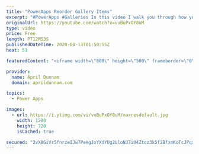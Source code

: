 ```yaml
---
title: "PowerApps Reorder Gallery Items"
excerpt: "#PowerApps #Galleries In this video I walk you through how you can create an inline reordering mechanism for a Power Apps gallery.  I'll show how to dynamically reorder gallery items with up and down arrows to move them around.    You'll learn: ✅  How to add items to a collection ✅  How to delete items"
originalUrl: https://youtube.com/watch?v=vuBuPxOY8uM
type: video
price: Free
length: PT12M53S
publishedDateTime: 2020-08-13T01:50:55Z
heat: 51

featuredContent: "<iframe width=\"800\" height=\"500\" frameborder=\"0\" src=\"https://www.youtube.com/embed/vuBuPxOY8uM\" allow=\"accelerometer; autoplay; encrypted-media; gyroscope; picture-in-picture\" allowfullscreen></iframe>"

provider:
  name: April Dunnam
  domain: aprildunnam.com

topics:
  - Power Apps

images:
  - url: https://i.ytimg.com/vi/vuBuPxOY8uM/maxresdefault.jpg
    width: 1280
    height: 720
    isCached: true

secured: "2vX8GiVr5fnrzeIJw7PeHgJxYXdYUg2UloNJ7i04Ztcz3kSf2BfxmKoTcJPqx1lfDk08P5wOyUCDGlLBBmAxk9lQU8EHe3EKtOouFQ5GUIjOziWsCURXmdZ/CbucqUOLTr/sI9p1c2lMM8tpupKEoGSDun4emXqGaQCtC5ea7C5vzALagk8+ofXEA2tt6CEskIasC1r8cGsVOl19+3s57IfoLE5HXsEjTdb7tkmrIRMS+C/9hYAvqkYH008ukrD3uRUxAmtewwBFKjBcyGyVwkVkldZdT46FN+KZE/Upd4VW2t7jbLMH+5XU7We04e7iASBj/D7cLc0kN4oFs88WFXBB57b/mmUZXMjS8oOmMDL9ZdB2nBppUJ5uzS/ZwUMEkgF4FN0u52A8x/RTB4CMtc1jAFnVGc5ygPWtsET9Oio=;awoTRg/r5jl2pahWKVUhZQ=="
---
```


